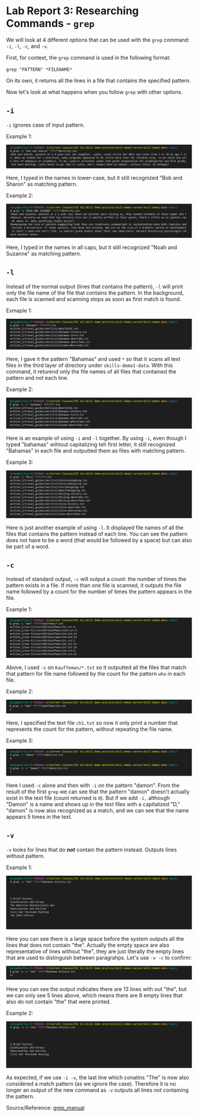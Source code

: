 Lab Report 3: Researching Commands - `grep`
===========================================

We will look at 4 different options that can be used with the `grep` command: `-i`, `-l`, `-c`, and `-v`.

First, for context, the `grep` command is used in the following format:

`grep "PATTERN" *FILENAME*`

On its own, it returns all the lines in a file that contains the specified pattern.

Now let's look at what happens when you follow `grep` with other options.


`-i`
----

`-i` ignores case of input pattern. 

Example 1:

![grep-i1](grep-i1.png)

Here, I typed in the names in lower-case, but it still recognized "Bob and Sharon" as matching pattern.

Example 2: 

![grep-i2](grep-i2.png)

Here, I typed in the names in all caps, but it still recognized "Noah and Suzanne" as matching pattern. 


`-l`
----

Instead of the normal output (lines that contains the pattern), `-l` will print only the file name of the file that contains the pattern. In the background, each file is scanned and scanning stops as soon as first match is found.

Exmaple 1:

![grep-l1](grep-l1.png)

Here, I gave it the pattern "Bahamas" and used `*` so that it scans all text files in the third layer of directory under `skills-demo1-data`. With this command, it returend only the file names of all files that contained the pattern and not each line.

Example 2:

![grep-l-i](grep-l-i.png)

Here is an example of using `-i` and `-l` together. By using `-i`, even though I typed "bahamas" wihtout capitalizing teh first letter, it still recognized "Bahamas" in each file and outputted them as files with matching pattern.

Example 3:

![grep-l2](grep-l2.png)

Here is just another example of using `-l`. It displayed file names of all the files that contains the pattern instead of each line. You can see the pattern does not have to be a word (that would be followed by a space) but can also be part of a word.


`-c`
----

Instead of standard output, `-c` will output a count: the number of times the pattern exists in a file. If more than one file is scanned, it outputs the file name followed by a count for the number of times the pattern appears in the file.

Example 1:

![grep-c1](grep-c1.png)

Above, I used `-c` on `Kauffeman/*.txt` so it outputted all the files that match that pattern for file name followed by the count for the pattern `who` in each file. 

Example 2:

![grep-c2](grep-c2.png)

Here, I specified the text file `ch1.txt` so now it only print a number that represents the count for the pattern, without repeating the file name.

Example 3:

![grep-c-i](grep-c-i.png)

Here I used `-c` alone and then with `-i` on the pattern "damon". From the result of the first `grep` we can see that the pattern "damon" doesn't actually exist in the text file (count returned is `0`). But if we add `-i,` although "Damon" is a name and shows up in the text files with a capitalized "D," "damon" is now also recognized as a match, and we can see that the name appears 5 times in the text. 


`-v`
----

`-v` looks for lines that do ***not*** contain the pattern instead. Outputs lines without pattern. 

Example 1:

![grep-v1](grep-v1.png)

Here you can see there is a large space before the system outputs all the lines that does not contain "the". Actually the empty space are also representative of lines without "the", they are just literally the empty lines that are used to distinguish between paragrahps. Let's use `-v -c` to confirm:

![grep-v-c](grep-v-c.png)

Here you can see the output indicates there are 13 lines with out "the", but we can only see 5 lines above, which means there are 8 empty lines that also do not contain "the" that were printed.

Example 2:

![grep-v-i](grep-v-i.png)

As expected, if we use `-i -v`, the last line which conatins "The" is now also considered a match pattern (as we ignore the case). Therefore it is no longer an output of the new command as `-v` outputs all lines *not* containing the pattern.


Source/Reference: [grep_manual](https://man7.org/linux/man-pages/man1/grep.1.html)
